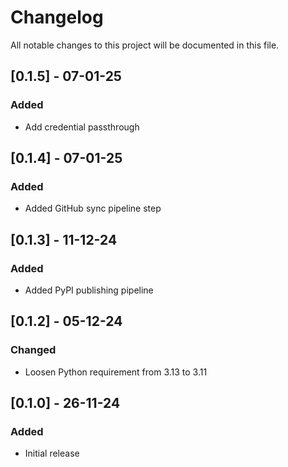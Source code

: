 # Changelog

All notable changes to this project will be documented in this file.

## [0.1.5] - 07-01-25

### Added

- Add credential passthrough

## [0.1.4] - 07-01-25

### Added

- Added GitHub sync pipeline step

## [0.1.3] - 11-12-24

### Added

- Added PyPI publishing pipeline

## [0.1.2] - 05-12-24

### Changed

- Loosen Python requirement from 3.13 to 3.11

## [0.1.0] - 26-11-24

### Added

- Initial release